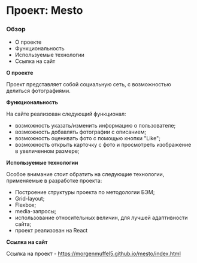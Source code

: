 # Проект: Mesto

### Обзор

* О проекте
* Функциональность
* Используемые технологии
* Ссылка на сайт

**О проекте**

Проект представляет собой социальную сеть, с возможностью делиться фотографиями.

**Функциональность**

На сайте реализован следующий функционал:
* возможность указать/изменить информацию о пользователе;
* возможность добавлять фотографии с описанием;
* возможность оценивать фото с помощью кнопки "Like";
* возможность открыть карточку с фото и просмотреть изображение в увеличенном размере;

**Используемые технологии**

Особое внимание стоит обратить на следующие технологии, применяемые в разработке проекта:
* Построение структуры проекта по методологии БЭМ;
* Grid-layout;
* Flexbox;
* media-запросы;
* использование относительных величин, для лучшей адаптивности сайта;
* проект реализован на React



**Ссылка на сайт**

Ссылка на проект - https://morgenmuffel5.github.io/mesto/index.html